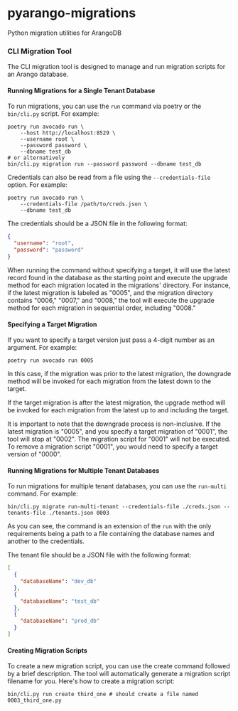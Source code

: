 # pyarango-migrations
Python migration utilities for ArangoDB

### CLI Migration Tool

The CLI migration tool is designed to manage and run migration scripts for an Arango database.

#### Running Migrations for a Single Tenant Database

To run migrations, you can use the `run` command via poetry or the `bin/cli.py` script. For example:

```shell
poetry run avocado run \
    --host http://localhost:8529 \
    --username root \
    --password password \
    --dbname test_db
# or alternatively
bin/cli.py migration run --password password --dbname test_db
```

Credentials can also be read from a file using the `--credentials-file` option. For example:

```shell
poetry run avocado run \
    --credentials-file /path/to/creds.json \
    --dbname test_db
````

The credentials should be a JSON file in the following format:

```json
{
  "username": "root",
  "password": "password"
}
```

When running the command without specifying a target, it will use the latest record found in the database as the starting point and execute the upgrade method for each migration located in the migrations' directory. For instance, if the latest migration is labeled as "0005", and the migration directory contains "0006," "0007," and "0008," the tool will execute the upgrade method for each migration in sequential order, including "0008."

#### Specifying a Target Migration

If you want to specify a target version just pass a 4-digit number as an argument. For example:

```shell
poetry run avocado run 0005
```

In this case, if the migration was prior to the latest migration, the downgrade method will be invoked for each migration from the latest down to the target.

If the target migration is after the latest migration, the upgrade method will be invoked for each migration from the latest up to and including the target.

It is important to note that the downgrade process is non-inclusive. If the latest migration is "0005", and you specify a target migration of "0001", the tool will stop at "0002". The migration script for "0001" will not be executed. To remove a migration script "0001", you would need to specify a target version of "0000".

#### Running Migrations for Multiple Tenant Databases

To run migrations for multiple tenant databases, you can use the `run-multi` command. For example:

```shell
bin/cli.py migrate run-multi-tenant --credentials-file ./creds.json --tenants-file ./tenants.json 0003
```

As you can see, the command is an extension of the `run` with the only requirements being a path to a file containing the database names and another to the credentials.

The tenant file should be a JSON file with the following format:

```json
[
  {
    "databaseName": "dev_db"
  },
  {
    "databaseName": "test_db"
  },
  {
    "databaseName": "prod_db"
  }
]
```

#### Creating Migration Scripts

To create a new migration script, you can use the create command followed by a brief description. The tool will automatically generate a migration script filename for you. Here's how to create a migration script:

```shell
bin/cli.py run create third_one # should create a file named 0003_third_one.py
```


